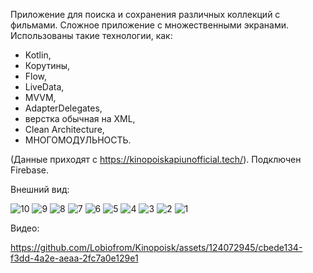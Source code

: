 Приложение для поиска и сохранения различных коллекций с фильмами. 
Сложное приложение с множественными экранами. 
Использованы такие технологии, как:
- Kotlin,
- Корутины,
- Flow,
- LiveData,
- MVVM,
- AdapterDelegates,
- верстка обычная на XML,
- Clean Architecture,
- МНОГОМОДУЛЬНОСТЬ.

(Данные приходят с https://kinopoiskapiunofficial.tech/). Подключен Firebase.

Внешний вид:

![10](https://github.com/Lobiofrom/Kinopoisk/assets/124072945/12240a7f-17b2-473c-8a4a-e8d6b5a37fee)
![9](https://github.com/Lobiofrom/Kinopoisk/assets/124072945/53b43040-7263-4b65-b884-2e0b55892fd4)
![8](https://github.com/Lobiofrom/Kinopoisk/assets/124072945/b9b180ad-f0f8-454f-a94c-f41e500ba722)
![7](https://github.com/Lobiofrom/Kinopoisk/assets/124072945/c0265b23-a450-4a11-9491-2377c708837b)
![6](https://github.com/Lobiofrom/Kinopoisk/assets/124072945/940d2515-06a6-40fa-b6b5-a96cc338828f)
![5](https://github.com/Lobiofrom/Kinopoisk/assets/124072945/c9985668-64c1-436f-b250-9f581ffc8e16)
![4](https://github.com/Lobiofrom/Kinopoisk/assets/124072945/55cff6d1-9c35-4d8e-ba11-515692dd6b18)
![3](https://github.com/Lobiofrom/Kinopoisk/assets/124072945/ce76abf2-ec34-4769-aa92-851c7987fda5)
![2](https://github.com/Lobiofrom/Kinopoisk/assets/124072945/dedb66f3-e912-4535-8608-7142b7f57d76)
![1](https://github.com/Lobiofrom/Kinopoisk/assets/124072945/d5a7553a-a091-4b85-a5b0-8392b9db737d)

Видео:

https://github.com/Lobiofrom/Kinopoisk/assets/124072945/cbede134-f3dd-4a2e-aeaa-2fc7a0e129e1

